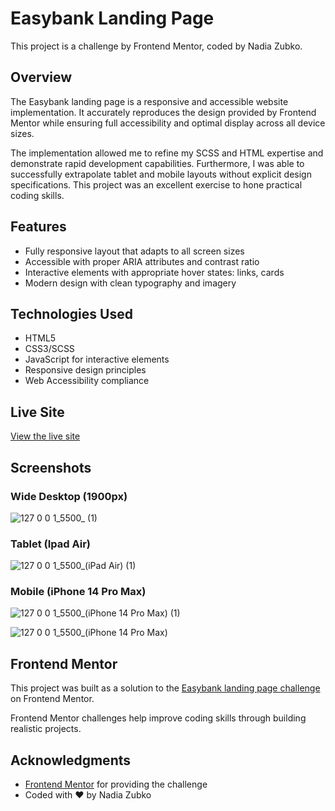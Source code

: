 # Easybank Landing Page

This project is a challenge by Frontend Mentor, coded by Nadia Zubko.

## Overview

The Easybank landing page is a responsive and accessible website implementation. It accurately reproduces the design provided by Frontend Mentor while ensuring full accessibility and optimal display across all device sizes.

The implementation allowed me to refine my SCSS and HTML expertise and demonstrate rapid development capabilities. Furthermore, I was able to successfully extrapolate tablet and mobile layouts without explicit design specifications. This project was an excellent exercise to hone practical coding skills.

## Features

- Fully responsive layout that adapts to all screen sizes
- Accessible with proper ARIA attributes and contrast ratio
- Interactive elements with appropriate hover states: links, cards
- Modern design with clean typography and imagery

## Technologies Used

- HTML5
- CSS3/SCSS
- JavaScript for interactive elements
- Responsive design principles
- Web Accessibility compliance

## Live Site

[View the live site](#)

## Screenshots

### Wide Desktop (1900px)

![127 0 0 1_5500_ (1)](https://github.com/user-attachments/assets/8cfaab69-fe61-41d1-b602-6763bdb5c444)

### Tablet (Ipad Air)

![127 0 0 1_5500_(iPad Air) (1)](https://github.com/user-attachments/assets/a4c231dd-9a63-4068-9342-14202bbc785b)

### Mobile (iPhone 14 Pro Max)

![127 0 0 1_5500_(iPhone 14 Pro Max) (1)](https://github.com/user-attachments/assets/079cddc8-cfd4-4fbd-aaa1-ca5a5682bddc)

![127 0 0 1_5500_(iPhone 14 Pro Max)](https://github.com/user-attachments/assets/2c4d7e70-bb8e-4ef7-9044-fb75a66f3132)

## Frontend Mentor

This project was built as a solution to the [Easybank landing page challenge](https://www.frontendmentor.io/challenges/easybank-landing-page-WaUhkoDN) on Frontend Mentor. 

Frontend Mentor challenges help improve coding skills through building realistic projects.

## Acknowledgments

- [Frontend Mentor](https://www.frontendmentor.io) for providing the challenge
- Coded with ❤️ by Nadia Zubko
